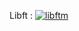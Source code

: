 Libft : [![libftm](https://github.com/KylianAUBRY/KylianAUBRY/assets/90618758/e9128e06-1e8b-4f5a-8ce5-c4ddc601e20c)](https://github.com/KylianAUBRY/Libft)
